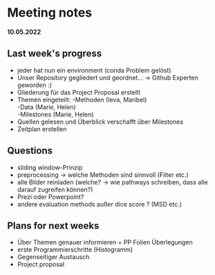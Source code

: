 # Meeting notes
**10.05.2022**
## Last week's progress
- jeder hat nun ein environment (conda Problem gelöst)         
- Unser Repository gegliedert und geordnet... -> Github Experten geworden :)  
- Gliederung für das Project Proposal erstellt
- Themen eingeteilt: 
            -Methoden   (Ieva, Maribel)  
            -Data       (Marie, Helen)  
            -Milestones (Marie, Helen)    
 - Quellen gelesen und Überblick verschafft über Milestones  
 - Zeitplan erstellen   
 
 
## Questions
- sliding window-Prinzip  
- preprocessing -> welche Methoden sind sinnvoll (Filter etc.)  
- alle Bilder reinladen (welche? -> wie pathways schreiben, dass alle darauf zugreifen können?)  
- Prezi oder Powerpoint?  
- andere evaluation methods außer dice score ? (MSD etc.)  

## Plans for next weeks
- Über Themen genauer informieren  + PP Folien Überlegungen
- erste Programmierschritte (Histogramm)  
- Gegenseitiger Austausch  
- Project proposal  

     
      
      
